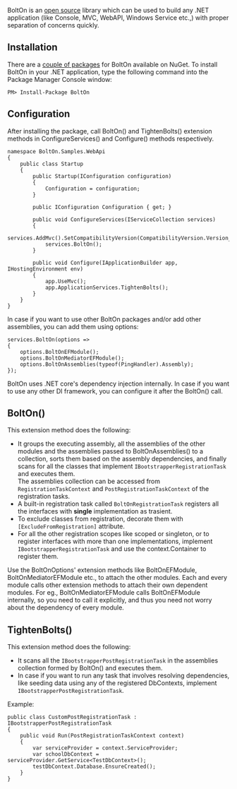 BoltOn is an [open source](https://github.com/gokulm/BoltOn) library which can be used to build any .NET application (like Console, MVC, WebAPI, Windows Service etc.,) with proper separation of concerns quickly.

Installation
------------

There are a [couple of packages](https://www.nuget.org/packages?q=BoltOn) for BoltOn available on NuGet. To install BoltOn in your .NET application, type the following command into the Package Manager Console window:

    PM> Install-Package BoltOn

Configuration
-------------

After installing the package, call BoltOn() and TightenBolts() extension methods in ConfigureServices() and Configure() methods respectively. 

    namespace BoltOn.Samples.WebApi
    {
        public class Startup
        {
            public Startup(IConfiguration configuration)
            {
                Configuration = configuration;
            }

            public IConfiguration Configuration { get; }

            public void ConfigureServices(IServiceCollection services)
            {
                services.AddMvc().SetCompatibilityVersion(CompatibilityVersion.Version_2_2);
                services.BoltOn();
            }

            public void Configure(IApplicationBuilder app, IHostingEnvironment env)
            {
                app.UseMvc();
                app.ApplicationServices.TightenBolts();
            }
        }
    }

In case if you want to use other BoltOn packages and/or add other assemblies, you can add them using options:

    services.BoltOn(options =>
    {
        options.BoltOnEFModule();
        options.BoltOnMediatorEFModule();
        options.BoltOnAssemblies(typeof(PingHandler).Assembly);
    });

BoltOn uses .NET core's dependency injection internally. In case if you want to use any other DI framework, you can configure it after the BoltOn() call. 

BoltOn()
--------
This extension method does the following:

* It groups the executing assembly, all the assemblies of the other modules and the assemblies passed to BoltOnAssemblies() to a collection, sorts them based on the assembly dependencies, and finally scans for all the classes that implement `IBootstrapperRegistrationTask` and executes them. 
<br />The assemblies collection can be accessed from `RegistrationTaskContext` and `PostRegistrationTaskContext` of the registration tasks.
* A built-in registration task called `BoltOnRegistrationTask` registers all the interfaces with **single** implementation as trasient. 
* To exclude classes from registration, decorate them with `[ExcludeFromRegistration]` attribute.
* For all the other registration scopes like scoped or singleton, or to register interfaces with more than one implementations, implement `IBootstrapperRegistrationTask` and use the context.Container to register them.

Use the BoltOnOptions' extension methods like BoltOnEFModule, BoltOnMediatorEFModule etc., to attach the other modules. Each and every module calls other extension methods to attach their own dependent modules. For eg., BoltOnMediatorEFModule calls BoltOnEFModule internally, so you need to call it explicitly, and thus you need not worry about the dependency of every module. 

TightenBolts()
--------------
This extension method does the following:

* It scans all the `IBootstrapperPostRegistrationTask` in the assemblies collection formed by BoltOn() and executes them.
* In case if you want to run any task that involves resolving dependencies, like seeding data using any of the registered DbContexts, implement `IBootstrapperPostRegistrationTask`. 

Example:

    public class CustomPostRegistrationTask : IBootstrapperPostRegistrationTask
    {
        public void Run(PostRegistrationTaskContext context)
        {
            var serviceProvider = context.ServiceProvider;
            var schoolDbContext = serviceProvider.GetService<TestDbContext>();
            testDbContext.Database.EnsureCreated();
        }
    }